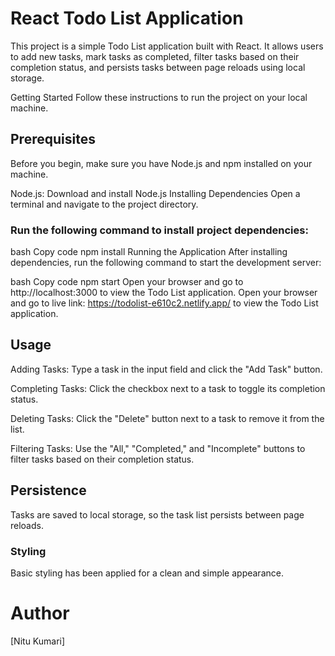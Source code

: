 # React Todo List Application
This project is a simple Todo List application built with React. It allows users to add new tasks, mark tasks as completed, filter tasks based on their completion status, and persists tasks between page reloads using local storage.

Getting Started
Follow these instructions to run the project on your local machine.

## Prerequisites
Before you begin, make sure you have Node.js and npm installed on your machine.

Node.js: Download and install Node.js
Installing Dependencies
Open a terminal and navigate to the project directory.

### Run the following command to install project dependencies:

bash
Copy code
npm install
Running the Application
After installing dependencies, run the following command to start the development server:

bash
Copy code
npm start
Open your browser and go to http://localhost:3000 to view the Todo List application.
Open your browser and go to live link: https://todolist-e610c2.netlify.app/ to view the Todo List application.


## Usage
Adding Tasks: Type a task in the input field and click the "Add Task" button.

Completing Tasks: Click the checkbox next to a task to toggle its completion status.

Deleting Tasks: Click the "Delete" button next to a task to remove it from the list.

Filtering Tasks: Use the "All," "Completed," and "Incomplete" buttons to filter tasks based on their completion status.

## Persistence
Tasks are saved to local storage, so the task list persists between page reloads.

### Styling
Basic styling has been applied for a clean and simple appearance.

# Author
[Nitu Kumari]
